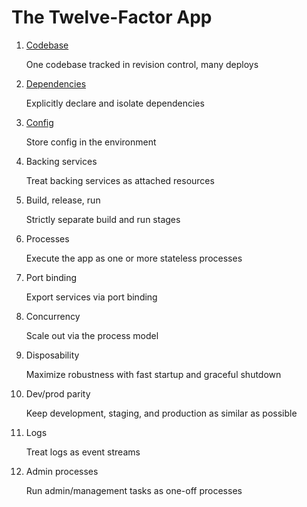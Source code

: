 # The Twelve-Factor App

1. [Codebase](codebase.md)

      One codebase tracked in revision control, many deploys
2. [Dependencies](2Dependencies.md)

      Explicitly declare and isolate dependencies
3. [Config](Config.md)
      
      Store config in the environment
4. Backing services
      
      Treat backing services as attached resources
5. Build, release, run
      
      Strictly separate build and run stages
6. Processes
      
      Execute the app as one or more stateless processes
7. Port binding
      
      Export services via port binding
8. Concurrency
      
      Scale out via the process model
9. Disposability
      
      Maximize robustness with fast startup and graceful shutdown
10. Dev/prod parity
      
      Keep development, staging, and production as similar as possible
11. Logs
      
      Treat logs as event streams
12. Admin processes
      
      Run admin/management tasks as one-off processes

